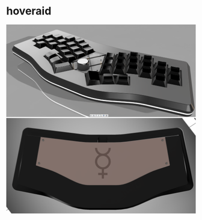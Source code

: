 # hoveraid

![front](https://github.com/freya-irl/hoveraid/blob/main/pictures/image.png)
![back view](https://github.com/freya-irl/hoveraid/blob/main/pictures/bottom%20weight.PNG)
